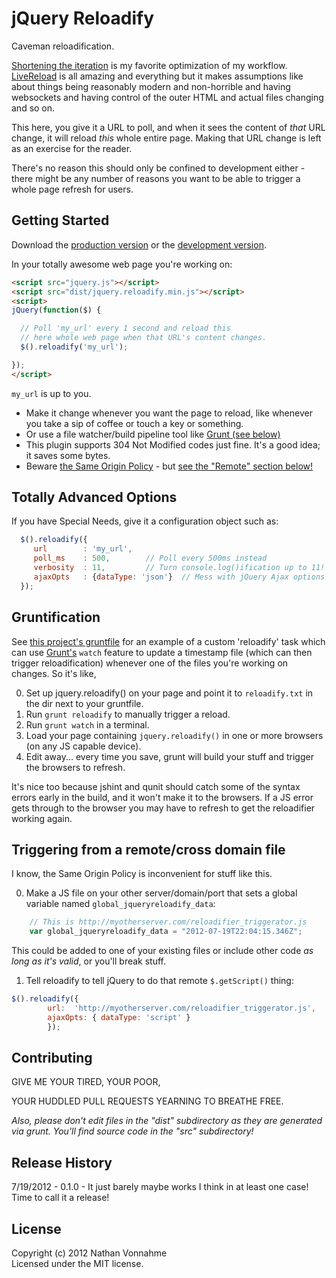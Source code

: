 # jQuery Reloadify

Caveman reloadification.

[Shortening the iteration](http://vimeo.com/36579366) is my favorite optimization of my workflow. [LiveReload](http://livereload.com/) is all amazing and everything but it makes assumptions like about things being reasonably modern and non-horrible and having websockets and having control of the outer HTML and actual files changing and so on.

This here, you give it a URL to poll, and when it sees the content of *that* URL change, it will reload *this* whole entire page. Making that URL change is left as an exercise for the reader.

There's no reason this should only be confined to development either - there might be any number of reasons you want to be able to trigger a whole page refresh for users.

## Getting Started
Download the [production version][min] or the [development version][max].

[min]: https://raw.github.com/n8v/jquery.reloadify/master/dist/jquery.reloadify.min.js
[max]: https://raw.github.com/n8v/jquery.reloadify/master/dist/jquery.reloadify.js

In your totally awesome web page you're working on:

```html
<script src="jquery.js"></script>
<script src="dist/jquery.reloadify.min.js"></script>
<script>
jQuery(function($) {

  // Poll 'my_url' every 1 second and reload this
  // here whole web page when that URL's content changes.
  $().reloadify('my_url'); 

});
</script>
```

`my_url` is up to you. 

- Make it change whenever you want the page to reload, like whenever you take a sip of coffee or touch a key or something. 
- Or use a file watcher/build pipeline tool like [Grunt (see below)](#gruntification)
- This plugin supports 304 Not Modified codes just fine. It's a good idea; it saves some bytes. 
- Beware [the Same Origin Policy](http://en.wikipedia.org/wiki/Same_origin_policy) - but [see the "Remote" section below!](#triggering-from-a-remotecross-domain-file)

## Totally Advanced Options

If you have Special Needs, give it a configuration object such as:

```js
  $().reloadify({
     url        : 'my_url',
     poll_ms    : 500,        // Poll every 500ms instead
     verbosity  : 11,         // Turn console.log()ification up to 11!
     ajaxOpts   : {dataType: 'json'}  // Mess with jQuery Ajax options
  });

```

## Gruntification

See [this project's gruntfile](./grunt.js) for an example of a custom 'reloadify' task which can use [Grunt's](https://github.com/cowboy/grunt) `watch` feature to update a timestamp file (which can then trigger reloadification) whenever one of the files you're working on changes. So it's like,

0. Set up jquery.reloadify() on your page and point it to `reloadify.txt` in the dir next to your gruntfile.
1. Run `grunt reloadify` to manually trigger a reload.
2. Run `grunt watch` in a terminal.
3. Load your page containing `jquery.reloadify()` in one or more browsers (on any JS capable device).
4. Edit away... every time you save, grunt will build your stuff and trigger the browsers to refresh.

It's nice too because jshint and qunit should catch some of the syntax errors early in the build, and it won't make it to the browsers. If a JS error gets through to the browser you may have to refresh to get the reloadifier working again.

## Triggering from a remote/cross domain file

I know, the Same Origin Policy is inconvenient for stuff like this.

0. Make a JS file on your other server/domain/port that sets a global variable named `global_jqueryreloadify_data`:
```js
    // This is http://myotherserver.com/reloadifier_triggerator.js
    var global_jqueryreloadify_data = "2012-07-19T22:04:15.346Z";
```
This could be added to one of your existing files or include other code *as long as it's valid*, or you'll break stuff.

1. Tell reloadify to tell jQuery to do that remote `$.getScript()` thing:
```js
$().reloadify({
		url:  'http://myotherserver.com/reloadifier_triggerator.js',
		ajaxOpts: { dataType: 'script' }
	    });
```


## Contributing

GIVE ME YOUR TIRED, YOUR POOR,

YOUR HUDDLED PULL REQUESTS YEARNING TO BREATHE FREE.

_Also, please don't edit files in the "dist" subdirectory as they are generated via grunt. You'll find source code in the "src" subdirectory!_

## Release History
7/19/2012 - 0.1.0 - It just barely maybe works I think in at least one case! Time to call it a release!

## License
Copyright (c) 2012 Nathan Vonnahme  
Licensed under the MIT license.
